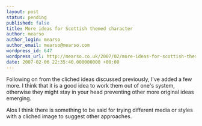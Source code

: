 ```yaml
---
layout: post
status: pending
published: false
title: More ideas for Scottish themed character
author: mearso
author_login: mearso
author_email: mearso@mearso.com
wordpress_id: 647
wordpress_url: http://mearso.co.uk/2007/02/more-ideas-for-scottish-themed-character-2/
date: 2007-02-06 22:35:40.000000000 +00:00
---
```

Following on from the cliched ideas discussed previously, I've added a few more. I think that it is a good idea to work them out of one's system, otherwise they might stay in your head preventing other more original ideas emerging.

Alos I think there is something to be said for trying different media or styles with a cliched image to suggest other approaches. 
